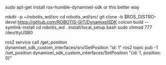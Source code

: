 sudo apt-get install ros-humble-dynamixel-sdk 
or this
better way 

mkdir -p ~/robotis_wd/src
cd robotis_wd/src/
git clone -b $ROS_DISTRO-devel https://github.com/ROBOTIS-GIT/DynamixelSDK
colcon build --symlink-install
cd robotis_wd
. install/local_setup.bash
sudo chmod 777 /dev/ttyUSB0


ros2 service call /get_position dynamixel_sdk_custom_interfaces/srv/GetPosition "id: 1"
ros2 topic pub -1 /set_position dynamixel_sdk_custom_interfaces/SetPosition "{id: 1, position: 0}"
